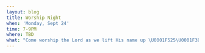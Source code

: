 ```yaml
---
layout: blog
title: Worship Night
when: 'Monday, Sept 24'
time: 7-9PM
where: TBD
what: "Come worship the Lord as we lift His name up \U0001F525\U0001F3BC"
---
```


